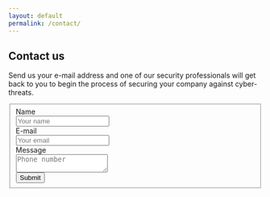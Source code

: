 ```yaml
---
layout: default
permalink: /contact/
---
```


## Contact us

Send us your e-mail address and one of our security professionals will
get back to you to begin the process of securing your company against 
cyber-threats.
<div class="row py-4">
    <div class="col-md-12">
    <div class="well well-sm">
        <form class="form-horizontal" action="https://formspree.io/f/info@salientsecurity.ca" method="post">
        <fieldset>
        <!-- Name input-->
        <div class="form-group">
            <label class="col-md-3 control-label" for="name">Name</label>
            <div class="col-md-9">
            <input id="name" name="name" type="text" placeholder="Your name" class="form-control">
            </div>
        </div>
        <!-- Email input-->
        <div class="form-group">
            <label class="col-md-3 control-label" for="email">E-mail</label>
            <div class="col-md-9">
            <input id="email" name="_replyto" type="text" placeholder="Your email" class="form-control">
            </div>
						<input type="text" name="_gotcha" style="display:none" />
        </div>
				<div class="form-group">
					<label class="col-md-3 control-label" for="message">Message</label>
					<div class="col-md-9">
					<textarea name="message" placeholder="Phone number" class="form-control"></textarea>
					</div>
				</div>
        <!-- Form actions -->
        <div class="form-group">
            <div class="col-md-12">
            <button type="submit" class="btn btn-primary">Submit</button>
            </div>
        </div>
        </fieldset>
        </form>
    </div>
    </div>
</div>
